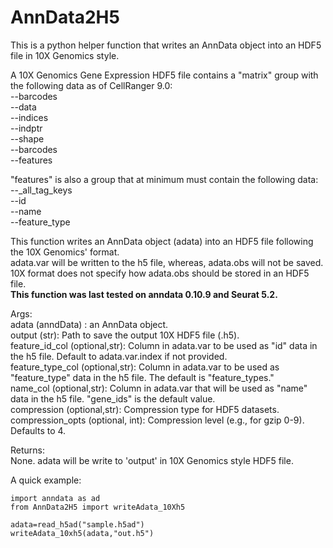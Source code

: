# AnnData2H5
This is a python helper function that writes an AnnData object into an HDF5 file in 10X Genomics style.

A 10X Genomics Gene Expression HDF5 file contains a "matrix" group with the following data as of CellRanger 9.0:\
--barcodes\
--data\
--indices\
--indptr\
--shape\
--barcodes\
--features

"features" is also a group that at minimum must contain the following data:\
--_all_tag_keys\
--id\
--name\
--feature_type

This function writes an AnnData object (adata) into an HDF5 file following the 10X Genomics' format.\
adata.var will be written to the h5 file, whereas, adata.obs will not be saved.\
10X format does not specify how adata.obs should be stored in an HDF5 file.\
**This function was last tested on anndata 0.10.9 and Seurat 5.2.**

Args:\
        adata (anndData) : an AnnData object.\
        output (str): Path to save the output 10X HDF5 file (.h5).\
        feature_id_col (optional,str): Column in adata.var to be used as "id" data in the h5 file. Default to adata.var.index if not provided.\
        feature_type_col (optional,str): Column in adata.var to be used as "feature_type" data in the h5 file. The default is "feature_types."\
        name_col (optional,str): Column in adata.var that will be used as "name" data in the h5 file. "gene_ids" is the default value.\
        compression (optional,str): Compression type for HDF5 datasets.\
        compression_opts (optional, int): Compression level (e.g., for gzip 0-9). Defaults to 4.

Returns:\
        None. adata will be write to 'output' in 10X Genomics style HDF5 file.
        
A quick example:

```
import anndata as ad
from AnnData2H5 import writeAdata_10Xh5

adata=read_h5ad("sample.h5ad")
writeAdata_10xh5(adata,"out.h5")
```
